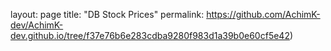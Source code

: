 layout: page
title: "DB Stock Prices"
permalink: https://github.com/AchimK-dev/AchimK-dev.github.io/tree/f37e76b6e283cdba9280f983d1a39b0e60cf5e42)
